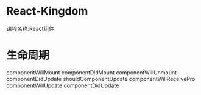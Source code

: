 # React-Kingdom
课程名称:React组件
# 生命周期
componentWillMount
componentDidMount
componentWillUnmount
componentDidUpdate
shouldComponentUpdate
componentWillReceivePro
componentWillUpdate
componentDidUpdate

